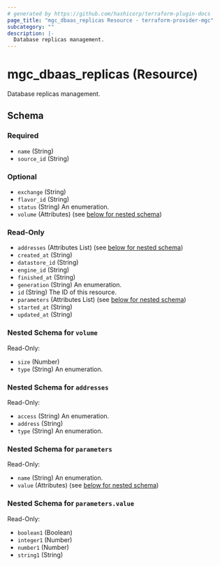```yaml
---
# generated by https://github.com/hashicorp/terraform-plugin-docs
page_title: "mgc_dbaas_replicas Resource - terraform-provider-mgc"
subcategory: ""
description: |-
  Database replicas management.
---
```


# mgc_dbaas_replicas (Resource)

Database replicas management.



<!-- schema generated by tfplugindocs -->
## Schema

### Required

- `name` (String)
- `source_id` (String)

### Optional

- `exchange` (String)
- `flavor_id` (String)
- `status` (String) An enumeration.
- `volume` (Attributes) (see [below for nested schema](#nestedatt--volume))

### Read-Only

- `addresses` (Attributes List) (see [below for nested schema](#nestedatt--addresses))
- `created_at` (String)
- `datastore_id` (String)
- `engine_id` (String)
- `finished_at` (String)
- `generation` (String) An enumeration.
- `id` (String) The ID of this resource.
- `parameters` (Attributes List) (see [below for nested schema](#nestedatt--parameters))
- `started_at` (String)
- `updated_at` (String)

<a id="nestedatt--volume"></a>
### Nested Schema for `volume`

Read-Only:

- `size` (Number)
- `type` (String) An enumeration.


<a id="nestedatt--addresses"></a>
### Nested Schema for `addresses`

Read-Only:

- `access` (String) An enumeration.
- `address` (String)
- `type` (String) An enumeration.


<a id="nestedatt--parameters"></a>
### Nested Schema for `parameters`

Read-Only:

- `name` (String) An enumeration.
- `value` (Attributes) (see [below for nested schema](#nestedatt--parameters--value))

<a id="nestedatt--parameters--value"></a>
### Nested Schema for `parameters.value`

Read-Only:

- `boolean1` (Boolean)
- `integer1` (Number)
- `number1` (Number)
- `string1` (String)
